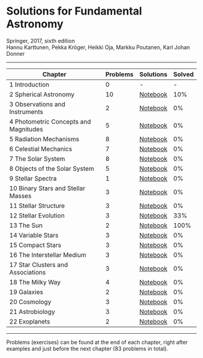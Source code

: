 # Solutions for Fundamental Astronomy

Springer, 2017, sixth edition  
Hannu Karttunen, Pekka Kröger, Heikki Oja, Markku Poutanen, Karl Johan Donner

---

| Chapter | Problems | Solutions | Solved |
|---------|---------|----------|-------|
| 1 Introduction | 0 | - | - |
| 2 Spherical Astronomy | 10 | [Notebook](Fundamental%20Astronomy%20-%20Chapter%202.ipynb) | 10% |
| 3 Observations and Instruments | 2 | [Notebook](Fundamental%20Astronomy%20-%20Chapter%203.ipynb) | 0% |
| 4 Photometric Concepts and Magnitudes | 5 | [Notebook](Fundamental%20Astronomy%20-%20Chapter%204.ipynb) | 0% |
| 5 Radiation Mechanisms | 8 | [Notebook](Fundamental%20Astronomy%20-%20Chapter%205.ipynb) | 0% |
| 6 Celestial Mechanics | 7 | [Notebook](Fundamental%20Astronomy%20-%20Chapter%206.ipynb) | 0% |
| 7 The Solar System | 8 | [Notebook](Fundamental%20Astronomy%20-%20Chapter%207.ipynb) | 0% |
| 8 Objects of the Solar System | 5 | [Notebook](Fundamental%20Astronomy%20-%20Chapter%208.ipynb) | 0% |
| 9 Stellar Spectra | 1 | [Notebook](Fundamental%20Astronomy%20-%20Chapter%209.ipynb) | 0% |
| 10 Binary Stars and Stellar Masses | 3 | [Notebook](Fundamental%20Astronomy%20-%20Chapter%2010.ipynb) | 0% |
| 11 Stellar Structure | 3 | [Notebook](Fundamental%20Astronomy%20-%20Chapter%2011.ipynb) | 0% |
| 12 Stellar Evolution | 3 | [Notebook](Fundamental%20Astronomy%20-%20Chapter%2012.ipynb) | 33% |
| 13 The Sun | 2 | [Notebook](Fundamental%20Astronomy%20-%20Chapter%2013.ipynb) | 100% |
| 14 Variable Stars | 3 | [Notebook](Fundamental%20Astronomy%20-%20Chapter%2014.ipynb) | 0% |
| 15 Compact Stars | 3 | [Notebook](Fundamental%20Astronomy%20-%20Chapter%2015.ipynb) | 0% |
| 16 The Interstellar Medium | 3 | [Notebook](Fundamental%20Astronomy%20-%20Chapter%2016.ipynb) | 0% |
| 17 Star Clusters and Associations | 3 | [Notebook](Fundamental%20Astronomy%20-%20Chapter%2017.ipynb) | 0% |
| 18 The Milky Way | 4 | [Notebook](Fundamental%20Astronomy%20-%20Chapter%2018.ipynb) | 0% |
| 19 Galaxies | 2 | [Notebook](Fundamental%20Astronomy%20-%20Chapter%2019.ipynb) | 0% |
| 20 Cosmology | 3 | [Notebook](Fundamental%20Astronomy%20-%20Chapter%2020.ipynb) | 0% |
| 21 Astrobiology | 3 | [Notebook](Fundamental%20Astronomy%20-%20Chapter%2021.ipynb) | 0% |
| 22 Exoplanets | 2 | [Notebook](Fundamental%20Astronomy%20-%20Chapter%2022.ipynb) | 0% |

---

Problems (exercises) can be found at the end of each chapter, right after examples and just before the next chapter (83 problems in total).
